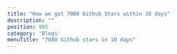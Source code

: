 ```yaml
---
title: "How we got 7000 Github Stars within 10 days"
description: ""
position: 995
category: 'Blogs'
menuTitle: "7000 Github stars in 10 days"
---
```



 


 
